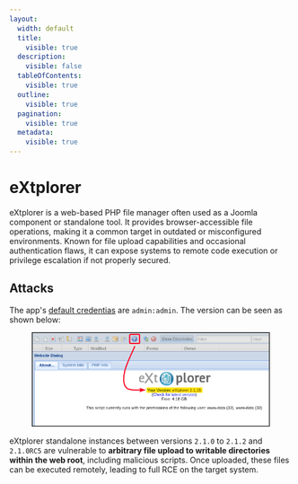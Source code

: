 ```yaml
---
layout:
  width: default
  title:
    visible: true
  description:
    visible: false
  tableOfContents:
    visible: true
  outline:
    visible: true
  pagination:
    visible: true
  metadata:
    visible: true
---
```


# eXtplorer

eXtplorer is a web-based PHP file manager often used as a Joomla component or standalone tool. It provides browser-accessible file operations, making it a common target in outdated or misconfigured environments. Known for file upload capabilities and occasional authentication flaws, it can expose systems to remote code execution or privilege escalation if not properly secured.

## Attacks

The app's [default credentias](https://app.gitbook.com/o/asuXdppEfmgK9Dr478w0/s/mjLkek16kB60c2WFd5lf/) are `admin:admin`. The version can be seen as shown below:

<figure><img src="../../.gitbook/assets/extplorer_ver.png" alt=""><figcaption></figcaption></figure>

eXtplorer standalone instances between versions `2.1.0` to `2.1.2` and `2.1.0RC5`  are vulnerable to **arbitrary file upload to writable directories within the web root**, including malicious scripts. Once uploaded, these files can be executed remotely, leading to full RCE on the target system.
